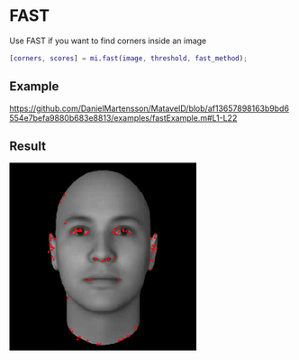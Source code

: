 # FAST
Use FAST if you want to find corners inside an image

```matlab
[corners, scores] = mi.fast(image, threshold, fast_method);
```

## Example

https://github.com/DanielMartensson/MataveID/blob/af13657898163b9bd6554e7befa9880b683e8813/examples/fastExample.m#L1-L22

## Result
![FAST Result](../pictures/FAST_Result.png)
